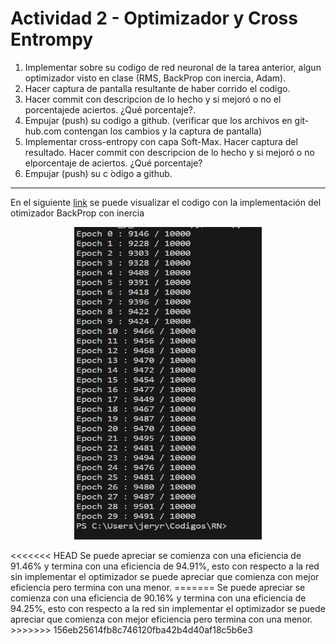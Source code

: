 # Actividad 2 - Optimizador y Cross Entrompy

1.  Implementar sobre su codigo de red neuronal de la tarea anterior, algun optimizador visto en clase (RMS, BackProp con inercia, Adam).
2.  Hacer captura de pantalla resultante de haber corrido el codigo.
3.  Hacer commit con descripcion de lo hecho y si mejoró o no el porcentajede aciertos. ¿Qué porcentaje?.
4.  Empujar  (push)  su  codigo  a  github.   (verificar  que  los  archivos  en  git-hub.com contengan los cambios y la captura de pantalla)
5.  Implementar cross-entropy con capa Soft-Max.  Hacer captura del resultado.   Hacer  commit  con  descripcion  de  lo  hecho  y  si  mejoró  o  no  elporcentaje de aciertos.  ¿Qué porcentaje?
6.  Empujar (push) su c ́odigo a github.

---

En el siguiente [link](https://github.com/Jeremy-22/RN/blob/main/Optimizador_y_Cross-Entropy/PRN1.py)
se puede visualizar el codigo con la implementación del otimizador BackProp con inercia
<p align="center">
  <img src="evidencia2.png" width="300" height="500" />
</p>
<<<<<<< HEAD
Se puede apreciar se comienza con una eficiencia de 91.46% y termina con una eficiencia de 94.91%, esto con respecto a la red sin implementar el optimizador se puede apreciar que comienza con mejor eficiencia pero termina con una menor.
=======
Se puede apreciar se comienza con una eficiencia de 90.16% y termina con una eficiencia de 94.25%, esto con respecto a la red sin implementar el optimizador se puede apreciar que comienza con mejor eficiencia pero termina con una menor.
>>>>>>> 156eb25614fb8c746120fba42b4d40af18c5b6e3
